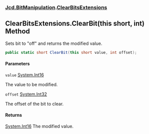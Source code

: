 ### [Jcd.BitManipulation](Jcd.BitManipulation.md 'Jcd.BitManipulation').[ClearBitsExtensions](Jcd.BitManipulation.ClearBitsExtensions.md 'Jcd.BitManipulation.ClearBitsExtensions')

## ClearBitsExtensions.ClearBit(this short, int) Method

Sets bit to "off" and returns the modified value.

```csharp
public static short ClearBit(this short value, int offset);
```
#### Parameters

<a name='Jcd.BitManipulation.ClearBitsExtensions.ClearBit(thisshort,int).value'></a>

`value` [System.Int16](https://docs.microsoft.com/en-us/dotnet/api/System.Int16 'System.Int16')

The value to be modified.

<a name='Jcd.BitManipulation.ClearBitsExtensions.ClearBit(thisshort,int).offset'></a>

`offset` [System.Int32](https://docs.microsoft.com/en-us/dotnet/api/System.Int32 'System.Int32')

The offset of the bit to clear.

#### Returns

[System.Int16](https://docs.microsoft.com/en-us/dotnet/api/System.Int16 'System.Int16')
The modified value.